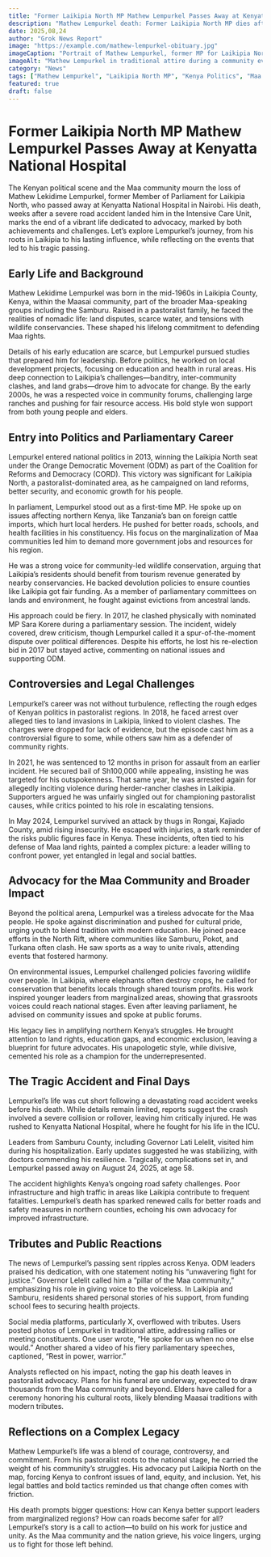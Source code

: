 ```yaml
---
title: "Former Laikipia North MP Mathew Lempurkel Passes Away at Kenyatta National Hospital"
description: "Mathew Lempurkel death: Former Laikipia North MP dies after road accident. Explore his life, political career, controversies, and lasting impact on Kenya's Maa community."
date: 2025,08,24
author: "Grok News Report"
image: "https://example.com/mathew-lempurkel-obituary.jpg"
imageCaption: "Portrait of Mathew Lempurkel, former MP for Laikipia North, remembered for his advocacy and political journey."
imageAlt: "Mathew Lempurkel in traditional attire during a community event"
category: "News"
tags: ["Mathew Lempurkel", "Laikipia North MP", "Kenya Politics", "Maa Community", "Obituary"]
featured: true
draft: false
---
```


# Former Laikipia North MP Mathew Lempurkel Passes Away at Kenyatta National Hospital

The Kenyan political scene and the Maa community mourn the loss of Mathew Lekidime Lempurkel, former Member of Parliament for Laikipia North, who passed away at Kenyatta National Hospital in Nairobi. His death, weeks after a severe road accident landed him in the Intensive Care Unit, marks the end of a vibrant life dedicated to advocacy, marked by both achievements and challenges. Let’s explore Lempurkel’s journey, from his roots in Laikipia to his lasting influence, while reflecting on the events that led to his tragic passing.

## Early Life and Background

Mathew Lekidime Lempurkel was born in the mid-1960s in Laikipia County, Kenya, within the Maasai community, part of the broader Maa-speaking groups including the Samburu. Raised in a pastoralist family, he faced the realities of nomadic life: land disputes, scarce water, and tensions with wildlife conservancies. These shaped his lifelong commitment to defending Maa rights.

Details of his early education are scarce, but Lempurkel pursued studies that prepared him for leadership. Before politics, he worked on local development projects, focusing on education and health in rural areas. His deep connection to Laikipia’s challenges—banditry, inter-community clashes, and land grabs—drove him to advocate for change. By the early 2000s, he was a respected voice in community forums, challenging large ranches and pushing for fair resource access. His bold style won support from both young people and elders.

## Entry into Politics and Parliamentary Career

Lempurkel entered national politics in 2013, winning the Laikipia North seat under the Orange Democratic Movement (ODM) as part of the Coalition for Reforms and Democracy (CORD). This victory was significant for Laikipia North, a pastoralist-dominated area, as he campaigned on land reforms, better security, and economic growth for his people.

In parliament, Lempurkel stood out as a first-time MP. He spoke up on issues affecting northern Kenya, like Tanzania’s ban on foreign cattle imports, which hurt local herders. He pushed for better roads, schools, and health facilities in his constituency. His focus on the marginalization of Maa communities led him to demand more government jobs and resources for his region.

He was a strong voice for community-led wildlife conservation, arguing that Laikipia’s residents should benefit from tourism revenue generated by nearby conservancies. He backed devolution policies to ensure counties like Laikipia got fair funding. As a member of parliamentary committees on lands and environment, he fought against evictions from ancestral lands.

His approach could be fiery. In 2017, he clashed physically with nominated MP Sara Korere during a parliamentary session. The incident, widely covered, drew criticism, though Lempurkel called it a spur-of-the-moment dispute over political differences. Despite his efforts, he lost his re-election bid in 2017 but stayed active, commenting on national issues and supporting ODM.

## Controversies and Legal Challenges

Lempurkel’s career was not without turbulence, reflecting the rough edges of Kenyan politics in pastoralist regions. In 2018, he faced arrest over alleged ties to land invasions in Laikipia, linked to violent clashes. The charges were dropped for lack of evidence, but the episode cast him as a controversial figure to some, while others saw him as a defender of community rights.

In 2021, he was sentenced to 12 months in prison for assault from an earlier incident. He secured bail of Sh100,000 while appealing, insisting he was targeted for his outspokenness. That same year, he was arrested again for allegedly inciting violence during herder-rancher clashes in Laikipia. Supporters argued he was unfairly singled out for championing pastoralist causes, while critics pointed to his role in escalating tensions.

In May 2024, Lempurkel survived an attack by thugs in Rongai, Kajiado County, amid rising insecurity. He escaped with injuries, a stark reminder of the risks public figures face in Kenya. These incidents, often tied to his defense of Maa land rights, painted a complex picture: a leader willing to confront power, yet entangled in legal and social battles.

## Advocacy for the Maa Community and Broader Impact

Beyond the political arena, Lempurkel was a tireless advocate for the Maa people. He spoke against discrimination and pushed for cultural pride, urging youth to blend tradition with modern education. He joined peace efforts in the North Rift, where communities like Samburu, Pokot, and Turkana often clash. He saw sports as a way to unite rivals, attending events that fostered harmony.

On environmental issues, Lempurkel challenged policies favoring wildlife over people. In Laikipia, where elephants often destroy crops, he called for conservation that benefits locals through shared tourism profits. His work inspired younger leaders from marginalized areas, showing that grassroots voices could reach national stages. Even after leaving parliament, he advised on community issues and spoke at public forums.

His legacy lies in amplifying northern Kenya’s struggles. He brought attention to land rights, education gaps, and economic exclusion, leaving a blueprint for future advocates. His unapologetic style, while divisive, cemented his role as a champion for the underrepresented.

## The Tragic Accident and Final Days

Lempurkel’s life was cut short following a devastating road accident weeks before his death. While details remain limited, reports suggest the crash involved a severe collision or rollover, leaving him critically injured. He was rushed to Kenyatta National Hospital, where he fought for his life in the ICU.

Leaders from Samburu County, including Governor Lati Lelelit, visited him during his hospitalization. Early updates suggested he was stabilizing, with doctors commending his resilience. Tragically, complications set in, and Lempurkel passed away on August 24, 2025, at age 58.

The accident highlights Kenya’s ongoing road safety challenges. Poor infrastructure and high traffic in areas like Laikipia contribute to frequent fatalities. Lempurkel’s death has sparked renewed calls for better roads and safety measures in northern counties, echoing his own advocacy for improved infrastructure.

## Tributes and Public Reactions

The news of Lempurkel’s passing sent ripples across Kenya. ODM leaders praised his dedication, with one statement noting his “unwavering fight for justice.” Governor Lelelit called him a “pillar of the Maa community,” emphasizing his role in giving voice to the voiceless. In Laikipia and Samburu, residents shared personal stories of his support, from funding school fees to securing health projects.

Social media platforms, particularly X, overflowed with tributes. Users posted photos of Lempurkel in traditional attire, addressing rallies or meeting constituents. One user wrote, “He spoke for us when no one else would.” Another shared a video of his fiery parliamentary speeches, captioned, “Rest in power, warrior.”

Analysts reflected on his impact, noting the gap his death leaves in pastoralist advocacy. Plans for his funeral are underway, expected to draw thousands from the Maa community and beyond. Elders have called for a ceremony honoring his cultural roots, likely blending Maasai traditions with modern tributes.

## Reflections on a Complex Legacy

Mathew Lempurkel’s life was a blend of courage, controversy, and commitment. From his pastoralist roots to the national stage, he carried the weight of his community’s struggles. His advocacy put Laikipia North on the map, forcing Kenya to confront issues of land, equity, and inclusion. Yet, his legal battles and bold tactics reminded us that change often comes with friction.

His death prompts bigger questions: How can Kenya better support leaders from marginalized regions? How can roads become safer for all? Lempurkel’s story is a call to action—to build on his work for justice and unity. As the Maa community and the nation grieve, his voice lingers, urging us to fight for those left behind.